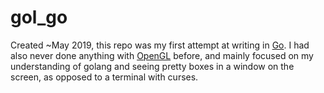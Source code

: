 # gol_go
Created ~May 2019, this repo was my first attempt at writing in [Go](https://golang.org/).  I had also never done anything with [OpenGL](https://www.opengl.org/) before, and mainly focused on my understanding of golang and seeing pretty boxes in a window on the screen, as opposed to a terminal with curses.
